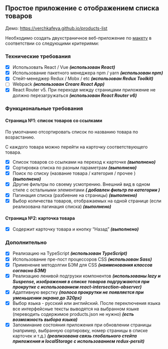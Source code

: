 ## Простое приложение с отображением списка товаров

Демо: https://verchkafeya.github.io/products-list

Необходимо создать двухстраничное веб-приложение по [макету](https://www.figma.com/file/UPrQgRRFML8msDeFnyiXt4/Test-TPLab?node-id=0%3A1&t=r7VlKMWPANKa3O0G-0) в соответствии со следующими критериями:

### Технические требования

- [x] Использовать React / Vue **_(использован React)_**
- [x] Использование пакетного менеджера npm / yarn **_(использован npm)_**
- [x] Стейт-менеджер Redux / Mobx / etc **_(использован Redux Toolkit)_**
- [ ] Webpack **_(использован Creare React App)_**
- [x] React Router v5. При переходе между страницами приложение не должно перезагружаться **_(использован React Router v6)_**

### Функциональные требования

#### Страница №1: список товаров со ссылками

По умолчанию отсортировать список по названию товара по возрастанию.

С каждого товара можно перейти на карточку соответствующего товара.

- [x] Список товаров со ссылками на переход к карточке **_(выполнено)_**
- [x] Сортировка списка по разным параметрам **_(выполнено)_**
- [x] Поиск по списку (название товара / категория / прочее ) **_(выполнено)_**
- [x] Другие фильтры по своему усмотрению. Внешний вид в одном стиле с остальными элементами **_( добавлен фильтр по категории )_**
- [x] Пагинация списка (разбиение на страницы) **_(выполнено)_**
- [x] Выбор количества товаров, отображаемых на одной странице (если реализована пагинация списка) **_(выполнено)_**

#### Страница №2: карточка товара

- [x] Содержит карточку товара и кнопку “Назад” **_(выполнено)_**

### Дополнительно

- [x] Реализацию на TypeScript **_(использован TypeScript)_**
- [x] Использование пре-пост процессоров CSS **_(использован Sass)_**
- [x] Применение методолгии БЭМ для CSS **_(наименования классов согласно БЭМ)_**
- [x] Реализацию ленивой подгрузки компонентов **_(использованы lazy и Suspense, изображения в списке товаров подгружаются при прокрутке с использованием react-intersection-observer)_**
- [x] Адаптивную верстку **_(полоса прокрутки не появляется при уменьшении экрана до 320px)_**
- [x] Выбор языка - русский или английский. После переключения языка все интерфейсные тексты выводятся на выбранном языке (переводить содержимое products.json не нужно) **_(есть возможность выбора языка)_**
- [x] Запоминание состояния приложения при обновлении страницы (например, выбранную сортировку, номер страницы в списке карточек и т.д.) **_(реализована связь глобального стейта приложения и localStorage с использованием redux-persit)_**

